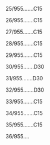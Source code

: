 25/955.......C15 


26/955.......C15 


27/955.......C15 


28/955.......C15 


29/955.......C15 


30/955.......D30 


31/955.......D30 


32/955.......D30 


33/955.......C15 


34/955.......C15 


35/955.......C15 


36/955.... 

